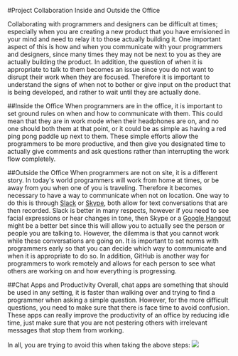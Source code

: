 #Project Collaboration Inside and Outside the Office

Collaborating with programmers and designers can be difficult at times; especially when you are creating
a new product that you have envisioned in your mind and need to relay it to those actually building it.
One important aspect of this is how and when you communicate with your programmers and designers, since
many times they may not be next to you as they are actually building the product. In addition, the question
of when it is appropriate to talk to them becomes an issue since you do not want to disrupt their work
when they are focused. Therefore it is important to understand the signs of when not to bother or give
input on the product that is being developed, and rather to wait until they are actually done.

##Inside the Office
When programmers are in the office, it is important to set ground rules on when and how to communicate
with them. This could mean that they are in work mode when their headphones are on, and no one should
both them at that point, or it could be as simple as having a red ping pong paddle up next to them. These
simple efforts allow the programmers to be more productive, and then give you designated time to actually
give comments and ask questions rather than interrupting the work flow completely.

##Outside the Office
When programmers are not on site, it is a different story. In today's world programmers will work from
home at times, or be away from you when one of you is traveling. Therefore it becomes necessary to have
a way to communicate when not on location. One way to do this is through [Slack](https://slack.com/) or [Skype](http://www.skype.com/en/), both allow for
text conversations that are then recorded. Slack is better in many respects, however if you need to see
facial expressions or hear changes in tone, then Skype or a [Google Hangout](https://plus.google.com/hangouts) might be a better bet since
this will allow you to actually see the person or people you are talking to. However, the dilemma is that
you cannot work while these conversations are going on. It is important to set norms with programmers 
early so that you can decide which way to communicate and when it is appropriate to do so. In addition,
GitHub is another way for programmers to work remotely and allows for each person to see what others are 
working on and how everything is progressing.

##Chat Apps and Productivity
Overall, chat apps are something that should be used in any setting, it is faster than walking over and
trying to find a programmer when asking a simple question. However, for the more difficult questions, you
need to make sure that there is face time to avoid confusion. These apps can really improve the productivity
of an office by reducing idle time, just make sure that you are not pestering others with irrelevant
messages that stop them from working.


In all, you are trying to avoid this when taking the above steps:
![](http://thinkebiz.blogs.com/.a/6a00d8345472d069e201156ff06a2e970c-pi)
